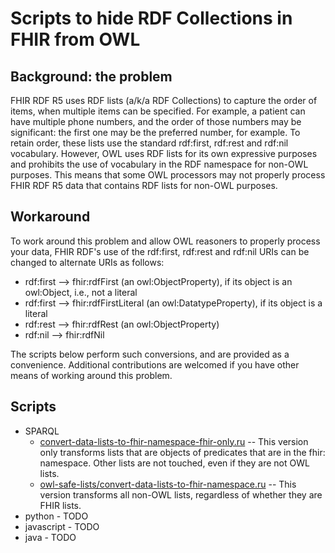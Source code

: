 # Scripts to hide RDF Collections in FHIR from OWL

## Background: the problem
FHIR RDF R5 uses RDF lists (a/k/a RDF Collections) to capture the order of items, when multiple items can be specified.  For example, a patient can have multiple phone numbers, and the order of those numbers may be significant: the first one may be the preferred number, for example.  To retain order, these lists use the standard rdf:first, rdf:rest and rdf:nil vocabulary.   However, OWL uses RDF lists for its own expressive purposes and prohibits the use of vocabulary in the RDF namespace for non-OWL purposes.  This means that some OWL processors may not properly process FHIR RDF R5 data that contains RDF lists for non-OWL purposes.  

## Workaround
To work around this problem and allow OWL reasoners to properly process your data, FHIR RDF's use of the rdf:first, rdf:rest and rdf:nil URIs can be changed to alternate URIs as follows:
* rdf:first --> fhir:rdfFirst (an owl:ObjectProperty), if its object is an owl:Object, i.e., not a literal
* rdf:first --> fhir:rdfFirstLiteral (an owl:DatatypeProperty), if its object is a literal
* rdf:rest --> fhir:rdfRest (an owl:ObjectProperty)
* rdf:nil --> fhir:rdfNil

The scripts below perform such conversions, and are provided as a convenience.  Additional contributions are welcomed if you have other means of working around this problem.

## Scripts
* SPARQL
  * [convert-data-lists-to-fhir-namespace-fhir-only.ru](https://github.com/w3c/hcls-fhir-rdf/blob/gh-pages/scripts/owl-safe-lists/convert-data-lists-to-fhir-namespace-fhir-only.ru) -- This version only transforms lists that are objects of predicates that are in the fhir: namespace.  Other lists are not touched, even if they are not OWL lists.
  * [owl-safe-lists/convert-data-lists-to-fhir-namespace.ru](https://github.com/w3c/hcls-fhir-rdf/blob/gh-pages/scripts/owl-safe-lists/convert-data-lists-to-fhir-namespace.ru) -- This version transforms all non-OWL lists, regardless of whether they are FHIR lists. 
* python - TODO
* javascript - TODO
* java - TODO
